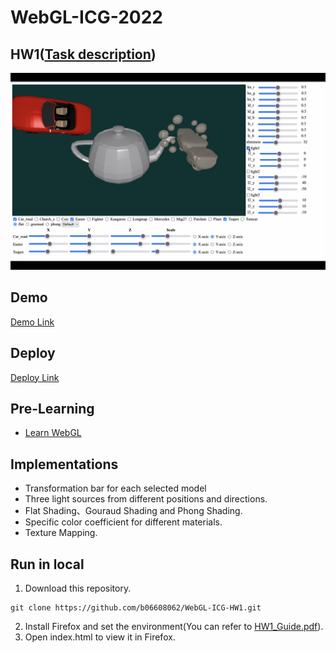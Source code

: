 # WebGL-ICG-2022

## HW1([Task description](https://github.com/b06608062/WebGL-ICG-HW1/blob/master/HW1_rule.pdf))
![This is an image](https://github.com/b06608062/WebGL-ICG-HW1/blob/master/demo_image/截圖%202022-04-18%20下午1.35.48.png)

## Demo
[Demo Link](https://youtu.be/uS-rQ8H_pYk)

## Deploy
[Deploy Link]()

## Pre-Learning
* [Learn WebGL](http://learnwebgl.brown37.net/index.html)

## Implementations
* Transformation bar for each selected model
* Three light sources from different positions and directions.
* Flat Shading、Gouraud Shading and Phong Shading.
* Specific color coefficient for different materials.
* Texture Mapping.

## Run in local
1. Download this repository.
```
git clone https://github.com/b06608062/WebGL-ICG-HW1.git
```
2. Install Firefox and set the environment(You can refer to [HW1_Guide.pdf](https://github.com/b06608062/WebGL-ICG-HW1/blob/master/HW1_Guide.pdf)).
3. Open index.html to view it in Firefox.
